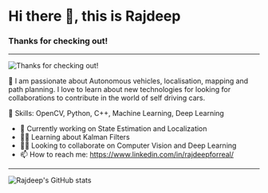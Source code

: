 <!---
rjdpX/rjdpX is a ✨ special ✨ repository because its `README.md` (this file) appears on your GitHub profile.
You can click the Preview link to take a look at your changes.
--->

# Hi there 👋, this is Rajdeep
### Thanks for checking out!
____

![Thanks for checking out!](https://media-exp1.licdn.com/dms/image/C4E16AQFtGFztdk-N3g/profile-displaybackgroundimage-shrink_200_800/0/1608229258558?e=1648080000&v=beta&t=y6D121JppoPjJSDRSYnGp0fBK02Sb3Sl_nwuh4Rk4gw)

🤵 I am passionate about Autonomous vehicles, localisation, mapping and path planning. I love to learn about new technologies for looking for collaborations to contribute in the world of self driving cars.

🕺 Skills: OpenCV, Python, C++, Machine Learning, Deep Learning 

- 🔭 Currently working on State Estimation and Localization 
- 🧑‍🎓 Learning about Kalman Filters 
- 👯‍♂️ Looking to collaborate on Computer Vision and Deep Learning 
- 📫 How to reach me: https://www.linkedin.com/in/rajdeepforreal/ 

---

![Rajdeep's GitHub stats](https://github-readme-stats.vercel.app/api?username=rjdpX)
